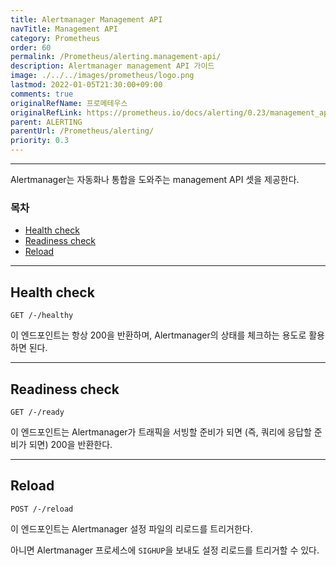 ```yaml
---
title: Alertmanager Management API
navTitle: Management API
category: Prometheus
order: 60
permalink: /Prometheus/alerting.management-api/
description: Alertmanager management API 가이드
image: ./../../images/prometheus/logo.png
lastmod: 2022-01-05T21:30:00+09:00
comments: true
originalRefName: 프로메테우스
originalRefLink: https://prometheus.io/docs/alerting/0.23/management_api/
parent: ALERTING
parentUrl: /Prometheus/alerting/
priority: 0.3
---
```


---

Alertmanager는 자동화나 통합을 도와주는 management API 셋을 제공한다.

### 목차

- [Health check](#health-check)
- [Readiness check](#readiness-check)
- [Reload](#reload)

---

## Health check

```
GET /-/healthy
```

이 엔드포인트는 항상 200을 반환하며, Alertmanager의 상태를 체크하는 용도로 활용하면 된다.

---

## Readiness check

```
GET /-/ready
```

이 엔드포인트는 Alertmanager가 트래픽을 서빙할 준비가 되면 (즉, 쿼리에 응답할 준비가 되면) 200을 반환한다.

---

## Reload

```
POST /-/reload
```

이 엔드포인트는 Alertmanager 설정 파일의 리로드를 트리거한다.

아니면 Alertmanager 프로세스에 `SIGHUP`을 보내도 설정 리로드를 트리거할 수 있다.